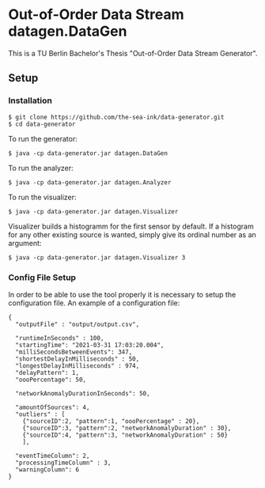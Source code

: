 # Out-of-Order Data Stream datagen.DataGen

This is a TU Berlin Bachelor's Thesis "Out-of-Order Data Stream Generator". 

## Setup
### Installation
```
$ git clone https://github.com/the-sea-ink/data-generator.git
$ cd data-generator
```
To run the generator: 
```
$ java -cp data-generator.jar datagen.DataGen
```
To run the analyzer: 
```
$ java -cp data-generator.jar datagen.Analyzer
```
To run the visualizer: 
```
$ java -cp data-generator.jar datagen.Visualizer 
```
Visualizer builds a histogramm for the first sensor by default. If a histogram for any other existing source is wanted, simply give its ordinal number as an argument: 
```
$ java -cp data-generator.jar datagen.Visualizer 3
```


### Config File Setup
In order to be able to use the tool properly it is necessary to setup the configuration file. 
An example of a configuration file:
```
{
  "outputFile" : "output/output.csv",

  "runtimeInSeconds" : 100,
  "startingTime": "2021-03-31 17:03:20.004",
  "milliSecondsBetweenEvents": 347,
  "shortestDelayInMilliseconds" : 50,
  "longestDelayInMilliseconds" : 974,
  "delayPattern": 1,
  "oooPercentage": 50,

  "networkAnomalyDurationInSeconds": 50,

  "amountOfSources": 4,
  "outliers" : [
    {"sourceID":2, "pattern":1, "oooPercentage" : 20},
    {"sourceID":3, "pattern":2, "networkAnomalyDuration" : 30},
    {"sourceID":4, "pattern":3, "networkAnomalyDuration" : 50}
    ],

  "eventTimeColumn": 2,
  "processingTimeColumn" : 3,
  "warningColumn": 6
} 
```
